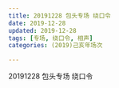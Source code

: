 ```yaml
---
title: 20191228 包头专场 绕口令
date: 2019-12-28
updated: 2019-12-28
tags: [专场, 绕口令, 相声]
categories: (2019)己亥年场次

---
```


20191228 包头专场 绕口令